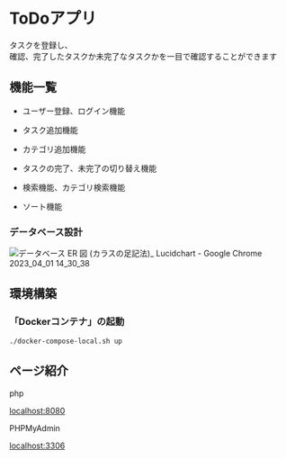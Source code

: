 # ToDoアプリ
タスクを登録し、<br>
確認、完了したタスクか未完了なタスクかを一目で確認することができます

## 機能一覧

- ユーザー登録、ログイン機能

- タスク追加機能

- カテゴリ追加機能

- タスクの完了、未完了の切り替え機能

- 検索機能、カテゴリ検索機能

- ソート機能

### データベース設計

![データベース ER 図 (カラスの足記法)_ Lucidchart - Google Chrome 2023_04_01 14_30_38](https://user-images.githubusercontent.com/92622872/229267778-166e4ff6-0b17-4f1b-8bb4-481154da8b4e.png)

## 環境構築

### 「Dockerコンテナ」の起動

```
./docker-compose-local.sh up
```

## ページ紹介

php

[localhost:8080](http://localhost:8080)

PHPMyAdmin

[localhost:3306](http://localhost:3306)
